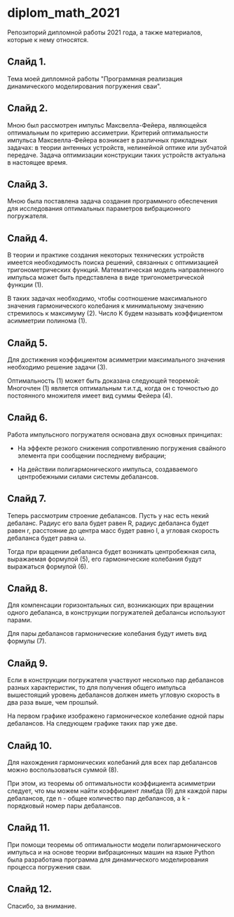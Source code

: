 # diplom_math_2021
Репозиторий дипломной работы 2021 года, а также материалов, которые к нему относятся.

## Слайд 1.

Тема моей дипломной работы "Программная реализация динамического моделирования погружения сваи".

## Слайд 2.

Мною был рассмотрен импульс Максвелла-Фейера, являющейся оптимальным по критерию ассиметрии.
Критерий оптимальности импульса Максвелла-Фейера возникает в различных прикладных задачах: в теории антенных устройств,
нелинейной оптике или зубчатой передаче. Задача оптимизации конструкции таких устройств актуальна в настоящее время.

## Слайд 3.

Мною была поставлена задача создания программного обеспечения для исследования оптимальных параметров вибрационного погружателя.

## Слайд 4.
В теории и практике создания некоторых технических устройств имеется необходимость поиска решений, связанных с оптимизацией тригонометрических функций.
Математическая модель направленного импульса может быть представлена в виде тригонометрической функции (1).

В таких задачах необходимо, чтобы соотношение максимального значения гармонического колебания к минимальному значению стремилось к максимуму (2).
Число K будем называть коэффициентом асимметрии полинома (1).

## Слайд 5.
Для достижения коэффициентом асимметрии максимального значения необходимо решение задачи (3).

Оптимальность (1) может быть доказана следующей теоремой:
Многочлен (1) является оптимальным т.и.т.д, когда он с точностью до постоянного множителя имеет вид суммы Фейера (4).

## Слайд 6.

Работа импульсного погружателя основана двух основных принципах:

- На эффекте резкого снижения сопротивлению погружения свайного элемента при сообщении последнему вибрации;

- На действии полигармонического импульса, создаваемого центробежными силами системы дебалансов.

## Слайд 7.

Теперь рассмотрим строение дебалансов. Пусть у нас есть некий дебаланс.
Радиус его вала будет равен R, радиус дебаланса будет равен r,
расстояние до центра масс будет равно l, а угловая скорость дебаланса будет равна ω.

Тогда при вращении дебаланса будет возникать центробежная сила, выражаемая формулой (5), его гармонические колебания будут выражаться формулой (6).

## Слайд 8.

Для компенсации горизонтальных сил, возникающих при вращении одного дебаланса, в конструкции погружателей дебалансы используют парами. 

Для пары дебалансов гармонические колебания будут иметь вид формулы (7).

## Слайд 9.

Если в конструкции погружателя участвуют несколько пар дебалансов разных характеристик,
то для получения общего импульса вышестоящий уровень дебалансов должен иметь угловую скорость в два раза выше, чем прошлый.

На первом графике изображено гармоническое колебание одной пары дебалансов. На следующем графике таких пар уже две.

## Слайд 10.

Для нахождения гармонических колебаний для всех пар дебалансов можно воспользоваться суммой (8).

При этом, из теоремы об оптимальности коэффициента асимметрии следует, что мы можем найти коэффициент лямбда (9) для каждой пары дебалансов,
где n - общее количество пар дебалансов, а k - порядковый номер пары дебалансов.

## Слайд 11.

При помощи теоремы об оптимальности модели полигармонического импульса и на основе теории вибрационных машин
на языке Python была разработана программа для динамического моделирования процесса погружения сваи.

## Слайд 12.

Спасибо, за внимание.
